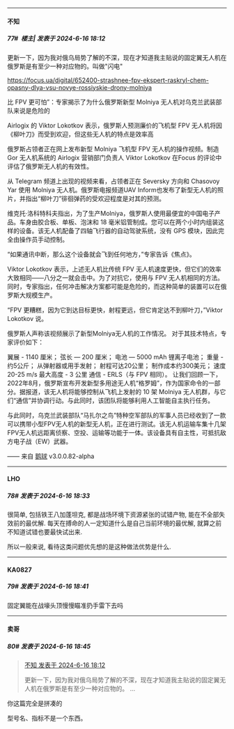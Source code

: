 ﻿
*****

####  不知  
##### 77#         楼主| 发表于 2024-6-16 18:12

更新一下，因为我对俄乌局势了解的不深，现在才知道我主贴说的固定翼无人机在俄罗斯是有至少一种对应物的。叫做"闪电"

https://focus.ua/digital/652400-strashnee-fpv-ekspert-raskryl-chem-opasny-dlya-vsu-novye-rossiyskie-drony-molniya

比 FPV 更可怕”：专家揭示了为什么俄罗斯新型 Molniya 无人机对乌克兰武装部队来说是危险的

Airlogix 的 Viktor Lokotkov 表示，俄罗斯人预测廉价的飞机型 FPV 无人机将因《柳叶刀》而受到欢迎，但这些无人机的特点是效率高

俄罗斯占领者正在网上发布新型 Molniya 飞机型 FPV 无人机的操作视频。制造 Gor 无人机系统的 Airlogix 营销部门负责人 Viktor Lokotkov 在Focus 的评论中评估了俄罗斯无人机的有效性。

从 Telegram 频道上出现的视频来看，占领者正在 Seversky 方向和 Chasovoy Yar 使用 Molniya 无人机。俄罗斯电报频道UAV Inform也发布了新型无人机的照片，并指出“柳叶刀”徘徊弹药的受欢迎程度是对其的预测。

维克托·洛科特科夫指出，为了生产Molniya，俄罗斯人使用最便宜的中国电子产品。车身由胶合板、单板、泡沫和 18 毫米铝管制成。您可以在两个小时内组装这样的设备。该无人机配备了四轴飞行器的自动驾驶系统，没有 GPS 模块，因此完全由操作员手动控制。

“如果通讯中断，那么这个设备就会飞到任何地方，”专家告诉《焦点》。

Viktor Lokotkov 表示，上述无人机比传统 FPV 无人机速度更快，但它们的效率大致相同——八分之一就会击中。为了对抗它，使用与 FPV 无人机相同的方法。同时，专家指出，任何冲击解决方案都可能是危险的，而这种简单的装置可以在俄罗斯大规模生产。

“FPV 更糟糕，因为它到达目标更快，射程更远，但它肯定达不到柳叶刀，”Viktor Lokotkov 说。

俄罗斯人声称该视频展示了新型Molniya无人机的工作情况。
对于其技术特点，专家评价如下：

翼展 - 1140 厘米；
弦长 — 200 厘米；
电池 — 5000 mAh 锂离子电池；
重量 - 约5公斤；
从弹射器或用手发射；
射程可达20公里；
制作成本约300美元；
速度 20-25 m/s
最大高度 - 3 公里
通信 - ERLS（与 FPV 相同）。
让我们回顾一下，2022年8月，俄罗斯宣布开发新型多用途无人机“格罗姆”，作为国家命令的一部分。据报道，该无人机将能够控制从飞机上发射的 10 架 Molniya 无人机群，与它们“通信”并协调行动。与此同时，该团队将能够利用人工智能自主执行任务。

与此同时，乌克兰武装部队“马扎尔之鸟”特种空军部队的军事人员已经收到了一款可以携带小型FPV无人机的新型无人机，正在进行测试。该无人机运输车集十几架FPV无人机远距离侦察、空投、运输等功能于一体。该设备具有自主性，可抵抗敌方电子战（EW）武器。

—— 来自 [鹅球](https://www.pgyer.com/xfPejhuq) v3.0.0.82-alpha


*****

####  LHO  
##### 78#       发表于 2024-6-16 18:33

很简单, 包括铁王八加蓬坦克, 都是战场环境下资源紧张的试错产物, 能在不全部失效前的最优解. 每天在搏命的人一定知道什么是自己当前环境的最优解, 就算之前不知道试错也要最快试出来.

所以一般来说, 看待这类问题优先想的是这种做法优势是什么.


*****

####  KA0827  
##### 79#       发表于 2024-6-16 18:41

固定翼能在战壕头顶慢慢瞄准扔手雷下去吗

*****

####  卖哥  
##### 80#       发表于 2024-6-16 18:45

<blockquote><a href="httphttps://bbs.saraba1st.com/2b/forum.php?mod=redirect&amp;goto=findpost&amp;pid=65259934&amp;ptid=2186197" target="_blank">不知 发表于 2024-6-16 18:12</a>

更新一下，因为我对俄乌局势了解的不深，现在才知道我主贴说的固定翼无人机在俄罗斯是有至少一种对应物的。 ...</blockquote>
你这篇完全是拼凑的

型号名、指标不是一个东西。

